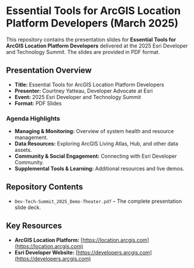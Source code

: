 # Essential Tools for ArcGIS Location Platform Developers (March 2025)

This repository contains the presentation slides for **Essential Tools for ArcGIS Location Platform Developers** delivered at the 2025 Esri Developer and Technology Summit. The slides are provided in PDF format.

## Presentation Overview

- **Title:** Essential Tools for ArcGIS Location Platform Developers
- **Presenter:** Courtney Yatteau, Developer Advocate at Esri
- **Event:** 2025 Esri Developer and Technology Summit
- **Format:** PDF Slides

### Agenda Highlights

- **Managing & Monitoring:** Overview of system health and resource management.
- **Data Resources:** Exploring ArcGIS Living Atlas, Hub, and other data assets.
- **Community & Social Engagement:** Connecting with Esri Developer Community.
- **Supplemental Tools & Learning:** Additional resources and live demos.

## Repository Contents

- `Dev-Tech-Summit_2025_Demo-Theater.pdf` – The complete presentation slide deck.

## Key Resources

- **ArcGIS Location Platform:** [https://location.arcgis.com](https://location.arcgis.com)
- **Esri Developer Website:** [https://developers.arcgis.com](https://developers.arcgis.com)
